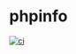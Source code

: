 # phpinfo
[![ci](https://github.com/machacamoya/santander-phpinfo/actions/workflows/ci.yaml/badge.svg?branch=docker)](https://github.com/machacamoya/santander-phpinfo/actions/workflows/ci.yaml)
